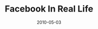 ---
layout: media
category: media
title: "Facebook In Real Life"
date: 2010-05-03
description: "What would it look like if Facebook played out in real life?"
video: "https://s3.amazonaws.com/crossroadsvideomessages/Facebook-Real-Life.mp4"
video-poster: "https://www.crossroads.net/uploadedfiles/Facebook-Real-Life-still.jpg"
---